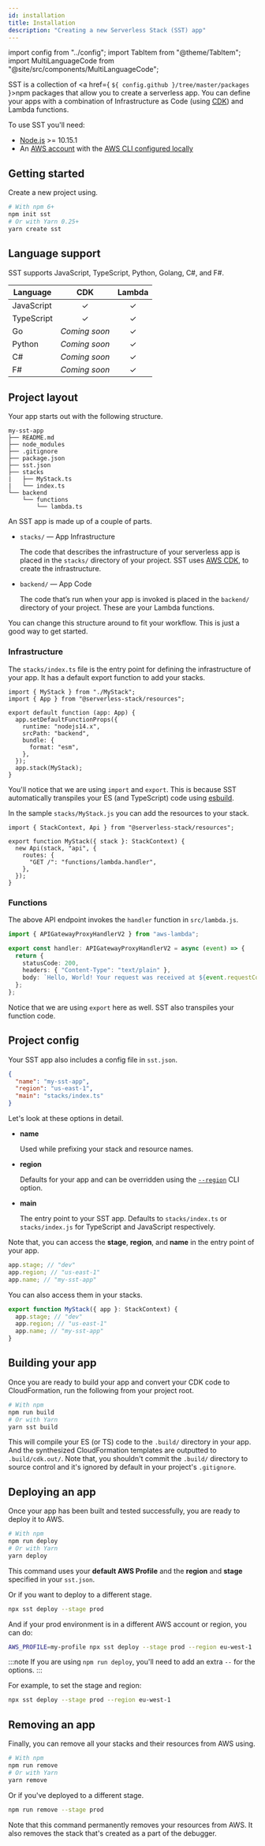 ```yaml
---
id: installation
title: Installation
description: "Creating a new Serverless Stack (SST) app"
---
```


import config from "../config";
import TabItem from "@theme/TabItem";
import MultiLanguageCode from "@site/src/components/MultiLanguageCode";

SST is a collection of <a href={ `${ config.github }/tree/master/packages` }>npm packages</a> that allow you to create a serverless app. You can define your apps with a combination of Infrastructure as Code (using [CDK](https://aws.amazon.com/cdk/)) and Lambda functions.

To use SST you'll need:

- [Node.js](https://nodejs.org/en/download/) >= 10.15.1
- An [AWS account](https://serverless-stack.com/chapters/create-an-aws-account.html) with the [AWS CLI configured locally](https://serverless-stack.com/chapters/configure-the-aws-cli.html)

## Getting started

Create a new project using.

```bash
# With npm 6+
npm init sst
# Or with Yarn 0.25+
yarn create sst
```

## Language support

SST supports JavaScript, TypeScript, Python, Golang, C#, and F#.

| Language   |      CDK      | Lambda |
| ---------- | :-----------: | :----: |
| JavaScript |       ✓       |   ✓    |
| TypeScript |       ✓       |   ✓    |
| Go         | _Coming soon_ |   ✓    |
| Python     | _Coming soon_ |   ✓    |
| C#         | _Coming soon_ |   ✓    |
| F#         | _Coming soon_ |   ✓    |

## Project layout

Your app starts out with the following structure.

```
my-sst-app
├── README.md
├── node_modules
├── .gitignore
├── package.json
├── sst.json
├── stacks
|   ├── MyStack.ts
|   └── index.ts
└── backend
    └── functions
        └── lambda.ts
```

An SST app is made up of a couple of parts.

- `stacks/` — App Infrastructure

  The code that describes the infrastructure of your serverless app is placed in the `stacks/` directory of your project. SST uses [AWS CDK](https://aws.amazon.com/cdk/), to create the infrastructure.

- `backend/` — App Code

  The code that’s run when your app is invoked is placed in the `backend/` directory of your project. These are your Lambda functions.

You can change this structure around to fit your workflow. This is just a good way to get started.

### Infrastructure

The `stacks/index.ts` file is the entry point for defining the infrastructure of your app. It has a default export function to add your stacks.

```tsx title="stacks/index.ts"
import { MyStack } from "./MyStack";
import { App } from "@serverless-stack/resources";

export default function (app: App) {
  app.setDefaultFunctionProps({
    runtime: "nodejs14.x",
    srcPath: "backend",
    bundle: {
      format: "esm",
    },
  });
  app.stack(MyStack);
}
```

You'll notice that we are using `import` and `export`. This is because SST automatically transpiles your ES (and TypeScript) code using [esbuild](https://esbuild.github.io/).

In the sample `stacks/MyStack.js` you can add the resources to your stack.

```tsx title="stacks/MyStack.js"
import { StackContext, Api } from "@serverless-stack/resources";

export function MyStack({ stack }: StackContext) {
  new Api(stack, "api", {
    routes: {
      "GET /": "functions/lambda.handler",
    },
  });
}
```

### Functions

The above API endpoint invokes the `handler` function in `src/lambda.js`.

```ts title="backend/functions/lambda.ts"
import { APIGatewayProxyHandlerV2 } from "aws-lambda";

export const handler: APIGatewayProxyHandlerV2 = async (event) => {
  return {
    statusCode: 200,
    headers: { "Content-Type": "text/plain" },
    body: `Hello, World! Your request was received at ${event.requestContext.time}.`,
  };
};
```

Notice that we are using `export` here as well. SST also transpiles your function code.

## Project config

Your SST app also includes a config file in `sst.json`.

```json title="sst.json"
{
  "name": "my-sst-app",
  "region": "us-east-1",
  "main": "stacks/index.ts"
}
```

Let's look at these options in detail.

- **name**

  Used while prefixing your stack and resource names.

- **region**

  Defaults for your app and can be overridden using the [`--region`](packages/cli.md#--region) CLI option.

- **main**

  The entry point to your SST app. Defaults to `stacks/index.ts` or `stacks/index.js` for TypeScript and JavaScript respectively.

Note that, you can access the **stage**, **region**, and **name** in the entry point of your app.

```ts title="stacks/index.ts"
app.stage; // "dev"
app.region; // "us-east-1"
app.name; // "my-sst-app"
```

You can also access them in your stacks.

```ts title="stacks/MyStack.ts"
export function MyStack({ app }: StackContext) {
  app.stage; // "dev"
  app.region; // "us-east-1"
  app.name; // "my-sst-app"
}
```

## Building your app

Once you are ready to build your app and convert your CDK code to CloudFormation, run the following from your project root.

```bash
# With npm
npm run build
# Or with Yarn
yarn sst build
```

This will compile your ES (or TS) code to the `.build/` directory in your app. And the synthesized CloudFormation templates are outputted to `.build/cdk.out/`. Note that, you shouldn't commit the `.build/` directory to source control and it's ignored by default in your project's `.gitignore`.

## Deploying an app

Once your app has been built and tested successfully, you are ready to deploy it to AWS.

```bash
# With npm
npm run deploy
# Or with Yarn
yarn deploy
```

This command uses your **default AWS Profile** and the **region** and **stage** specified in your `sst.json`.

Or if you want to deploy to a different stage.

```bash
npx sst deploy --stage prod
```

And if your prod environment is in a different AWS account or region, you can do:

```bash
AWS_PROFILE=my-profile npx sst deploy --stage prod --region eu-west-1
```

:::note
If you are using `npm run deploy`, you'll need to add an extra `--` for the options.
:::

For example, to set the stage and region:

```bash
npx sst deploy --stage prod --region eu-west-1
```

## Removing an app

Finally, you can remove all your stacks and their resources from AWS using.

```bash
# With npm
npm run remove
# Or with Yarn
yarn remove
```

Or if you've deployed to a different stage.

```bash
npm run remove --stage prod
```

Note that this command permanently removes your resources from AWS. It also removes the stack that's created as a part of the debugger.
